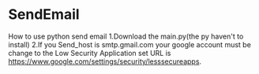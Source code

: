 # SendEmail
How to use python send email
1.Download the main.py(the py haven't to install)
2.If you Send_host is smtp.gmail.com
your google account must be change to the Low Security Application
set URL is https://www.google.com/settings/security/lesssecureapps.
